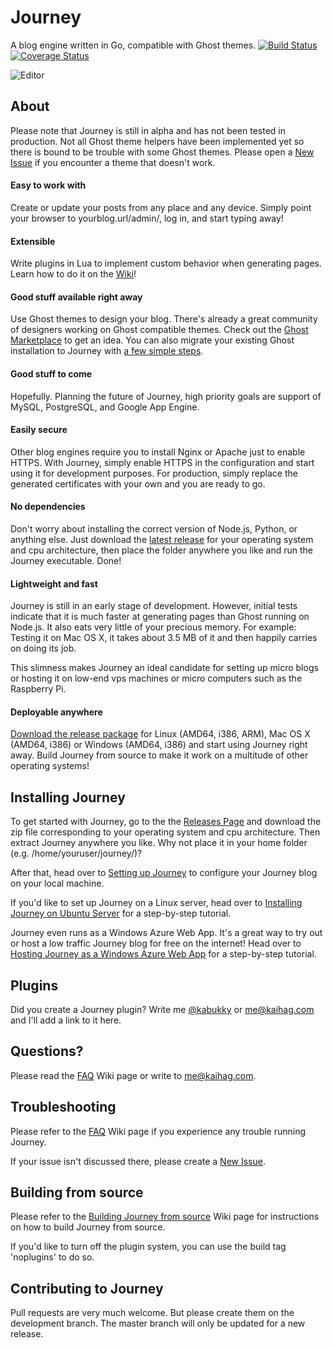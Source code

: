 # Journey
A blog engine written in Go, compatible with Ghost themes.
[![Build Status](https://travis-ci.org/twinj/journey.png?branch=development)](https://travis-ci.org/twinj/development)
[![Coverage Status](https://coveralls.io/repos/github/twinj/journey/badge.svg?branch=development)](https://coveralls.io/github/twinj/journey?branch=development)

![Editor](https://raw.githubusercontent.com/kabukky/journey/gh-pages/images/journey.png)

## About
Please note that Journey is still in alpha and has not been tested in production. Not all Ghost theme helpers have been implemented yet so there is bound to be trouble with some Ghost themes. Please open a [New Issue](https://github.com/kabukky/journey/issues) if you encounter a theme that doesn't work.

#### Easy to work with
Create or update your posts from any place and any device. Simply point your browser to yourblog.url/admin/, log in, and start typing away!

#### Extensible
Write plugins in Lua to implement custom behavior when generating pages. Learn how to do it on the [Wiki](https://github.com/kabukky/journey/wiki/Creating-a-Journey-Plugin)!

#### Good stuff available right away
Use Ghost themes to design your blog. There's already a great community of designers working on Ghost compatible themes. Check out the [Ghost Marketplace](http://marketplace.ghost.org) to get an idea. You can also migrate your existing Ghost installation to Journey with [a few simple steps](https://github.com/kabukky/journey/wiki/Migrating-from-Ghost-to-Journey).

#### Good stuff to come
Hopefully. Planning the future of Journey, high priority goals are support of MySQL, PostgreSQL, and Google App Engine.

#### Easily secure
Other blog engines require you to install Nginx or Apache just to enable HTTPS. With Journey, simply enable HTTPS in the configuration and start using it for development purposes. For production, simply replace the generated certificates with your own and you are ready to go.

#### No dependencies
Don't worry about installing the correct version of Node.js, Python, or anything else. Just download the [latest release](https://www.github.com/kabukky/journey/releases) for your operating system and cpu architecture, then place the folder anywhere you like and run the Journey executable. Done!

#### Lightweight and fast
Journey is still in an early stage of development. However, initial tests indicate that it is much faster at generating pages than Ghost running on Node.js. It also eats very little of your precious memory. For example: Testing it on Mac OS X, it takes about 3.5 MB of it and then happily carries on doing its job.

This slimness makes Journey an ideal candidate for setting up micro blogs or hosting it on low-end vps machines or micro computers such as the Raspberry Pi.

#### Deployable anywhere
[Download the release package](https://www.github.com/kabukky/journey/releases) for Linux (AMD64, i386, ARM), Mac OS X (AMD64, i386) or Windows (AMD64, i386) and start using Journey right away. Build Journey from source to make it work on a multitude of other operating systems!

## Installing Journey
To get started with Journey, go to the the [Releases Page](https://github.com/kabukky/journey/releases) and download the zip file corresponding to your operating system and cpu architecture. Then extract Journey anywhere you like. Why not place it in your home folder (e.g. /home/youruser/journey/)?

After that, head over to [Setting up Journey](https://github.com/kabukky/journey/wiki/Setting-up-Journey) to configure your Journey blog on your local machine.

If you'd like to set up Journey on a Linux server, head over to [Installing Journey on Ubuntu Server](https://github.com/kabukky/journey/wiki/Installing-Journey-on-Ubuntu-Server) for a step-by-step tutorial.

Journey even runs as a Windows Azure Web App. It's a great way to try out or host a low traffic Journey blog for free on the internet! Head over to [Hosting Journey as a Windows Azure Web App](https://github.com/kabukky/journey/wiki/Hosting-Journey-as-a-Windows-Azure-Web-App) for a step-by-step tutorial.

## Plugins
Did you create a Journey plugin? Write me [@kabukky](https://twitter.com/kabukky) or me@kaihag.com and I'll add a link to it here.

## Questions?
Please read the [FAQ](https://github.com/kabukky/journey/wiki/FAQ) Wiki page or write to me@kaihag.com.

## Troubleshooting
Please refer to the [FAQ](https://github.com/kabukky/journey/wiki/FAQ) Wiki page if you experience any trouble running Journey.

If your issue isn't discussed there, please create a [New Issue](https://github.com/kabukky/journey/issues).

## Building from source
Please refer to the [Building Journey from source](https://github.com/kabukky/journey/wiki/Building-Journey-from-source) Wiki page for instructions on how to build Journey from source.

If you'd like to turn off the plugin system, you can use the build tag 'noplugins' to do so.

## Contributing to Journey
Pull requests are very much welcome. But please create them on the development branch. The master branch will only be updated for a new release.
